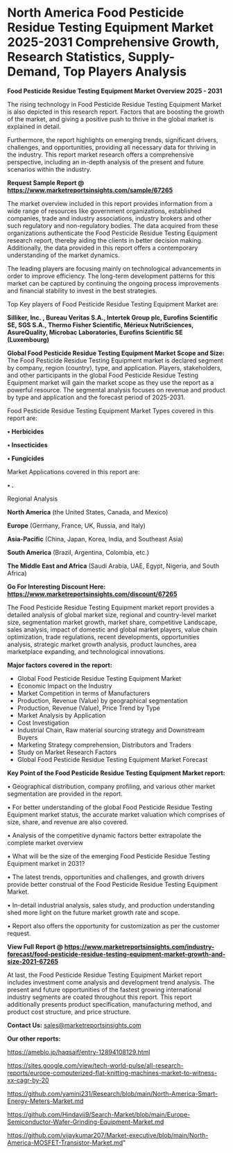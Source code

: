 # North America Food Pesticide Residue Testing Equipment Market 2025-2031 Comprehensive Growth, Research Statistics, Supply-Demand,  Top Players Analysis

<Strong> Food Pesticide Residue Testing Equipment Market Overview 2025 - 2031</strong>

The rising technology in Food Pesticide Residue Testing Equipment Market is also depicted in this research report. Factors that are boosting the growth of the market, and giving a positive push to thrive in the global market is explained in detail.

Furthermore, the report highlights on emerging trends, significant drivers, challenges, and opportunities, providing all necessary data for thriving in the industry. This report market research offers a comprehensive perspective, including an in-depth analysis of the present and future scenarios within the industry.

<strong>Request Sample Report @ <a href=https://www.marketreportsinsights.com/sample/67265>https://www.marketreportsinsights.com/sample/67265</a></strong>

The market overview included in this report provides information from a wide range of resources like government organizations, established companies, trade and industry associations, industry brokers and other such regulatory and non-regulatory bodies. The data acquired from these organizations authenticate the Food Pesticide Residue Testing Equipment research report, thereby aiding the clients in better decision making. Additionally, the data provided in this report offers a contemporary understanding of the market dynamics.

The leading players are focusing mainly on technological advancements in order to improve efficiency. The long-term development patterns for this market can be captured by continuing the ongoing process improvements and financial stability to invest in the best strategies.

Top Key players of Food Pesticide Residue Testing Equipment Market are:

<strong>Silliker, Inc. , Bureau Veritas S.A., Intertek Group plc, Eurofins Scientific SE, SGS S.A., Thermo Fisher Scientific, Mérieux NutriSciences, AsureQuality, Microbac Laboratories, Eurofins Scientific SE (Luxembourg)</strong>

<strong><b>Global Food Pesticide Residue Testing Equipment Market Scope and Size:</b></strong>
The Food Pesticide Residue Testing Equipment market is declared segment by company, region (country), type, and application. Players, stakeholders, and other participants in the global Food Pesticide Residue Testing Equipment market will gain the market scope as they use the report as a powerful resource. The segmental analysis focuses on revenue and product by type and application and the forecast period of 2025-2031.

Food Pesticide Residue Testing Equipment Market Types covered in this report are:

<strong>• Herbicides

• Insecticides

• Fungicides</strong>

Market Applications covered in this report are:

<strong>• .</strong> 

Regional Analysis

<strong>North America</strong> (the United States, Canada, and Mexico)

<strong>Europe</strong> (Germany, France, UK, Russia, and Italy)

<strong>Asia-Pacific</strong> (China, Japan, Korea, India, and Southeast Asia)

<strong>South America</strong> (Brazil, Argentina, Colombia, etc.)

<strong>The Middle East and Africa</strong> (Saudi Arabia, UAE, Egypt, Nigeria, and South Africa)

<strong>Go For Interesting Discount Here: <a href=https://www.marketreportsinsights.com/discount/67265>https://www.marketreportsinsights.com/discount/67265</a></strong>

The Food Pesticide Residue Testing Equipment market report provides a detailed analysis of global market size, regional and country-level market size, segmentation market growth, market share, competitive Landscape, sales analysis, impact of domestic and global market players, value chain optimization, trade regulations, recent developments, opportunities analysis, strategic market growth analysis, product launches, area marketplace expanding, and technological innovations.

<strong><b>Major factors covered in the report:</b></strong>
<ul>
  <li>Global Food Pesticide Residue Testing Equipment Market </li>
  <li>Economic Impact on the Industry</li>
  <li>Market Competition in terms of Manufacturers</li>
  <li>Production, Revenue (Value) by geographical segmentation</li>
  <li>Production, Revenue (Value), Price Trend by Type</li>
  <li>Market Analysis by Application</li>
  <li>Cost Investigation</li>
  <li>Industrial Chain, Raw material sourcing strategy and Downstream Buyers</li>
  <li>Marketing Strategy comprehension, Distributors and Traders</li>
  <li>Study on Market Research Factors</li>
  <li>Global Food Pesticide Residue Testing Equipment Market Forecast</li>
</ul>

<strong><b>Key Point of the Food Pesticide Residue Testing Equipment Market report:</b></strong>

• Geographical distribution, company profiling, and various other market segmentation are provided in the report.

• For better understanding of the global Food Pesticide Residue Testing Equipment market status, the accurate market valuation which comprises of size, share, and revenue are also covered.

• Analysis of the competitive dynamic factors better extrapolate the complete market overview

• What will be the size of the emerging Food Pesticide Residue Testing Equipment market in 2031?

• The latest trends, opportunities and challenges, and growth drivers provide better construal of the Food Pesticide Residue Testing Equipment Market.

• In-detail industrial analysis, sales study, and production understanding shed more light on the future market growth rate and scope.

• Report also offers the opportunity for customization as per the customer request.

<strong><b>View Full Report @ <a href=https://www.marketreportsinsights.com/industry-forecast/food-pesticide-residue-testing-equipment-market-growth-and-size-2021-67265>https://www.marketreportsinsights.com/industry-forecast/food-pesticide-residue-testing-equipment-market-growth-and-size-2021-67265</a></b></strong>


At last, the Food Pesticide Residue Testing Equipment Market report includes investment come analysis and development trend analysis. The present and future opportunities of the fastest growing international industry segments are coated throughout this report. This report additionally presents product specification, manufacturing method, and product cost structure, and price structure.

<strong>Contact Us:</strong>
sales@marketreportsinsights.com

<strong>Our other reports:</strong>

<a href=https://ameblo.jp/haqsaif/entry-12894108129.html>https://ameblo.jp/haqsaif/entry-12894108129.html</a>

<a href=https://sites.google.com/view/tech-world-pulse/all-research-reports/europe-computerized-flat-knitting-machines-market-to-witness-xx-cagr-by-20>https://sites.google.com/view/tech-world-pulse/all-research-reports/europe-computerized-flat-knitting-machines-market-to-witness-xx-cagr-by-20</a>

<a href=https://github.com/yamini231/Research/blob/main/North-America-Smart-Energy-Meters-Market.md>https://github.com/yamini231/Research/blob/main/North-America-Smart-Energy-Meters-Market.md</a>

<a href=https://github.com/Hindavii9/Search-Market/blob/main/Europe-Semiconductor-Wafer-Grinding-Equipment-Market.md>https://github.com/Hindavii9/Search-Market/blob/main/Europe-Semiconductor-Wafer-Grinding-Equipment-Market.md</a>

<a href=https://github.com/vijaykumar207/Market-executive/blob/main/North-America-MOSFET-Transistor-Market.md>https://github.com/vijaykumar207/Market-executive/blob/main/North-America-MOSFET-Transistor-Market.md</a>"
